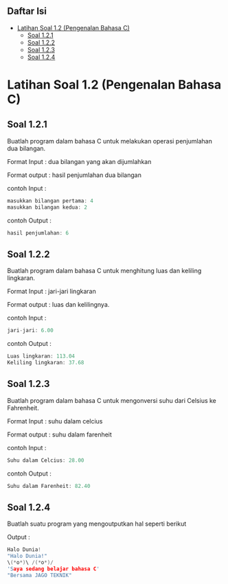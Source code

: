 ## Daftar Isi

- [Latihan Soal 1.2 (Pengenalan Bahasa C)](#Latihan-Soal-1.2-(Pengenalan-Bahasa-C))
    + [Soal 1.2.1](#Soal-1.2.1)
    + [Soal 1.2.2](#Soal-1.2.2)
    + [Soal 1.2.3](#Soal-1.2.3)
    + [Soal 1.2.4](#Soal-1.2.4)


# Latihan Soal 1.2 (Pengenalan Bahasa C)

## Soal 1.2.1
Buatlah program dalam bahasa C untuk melakukan operasi penjumlahan dua bilangan. 

Format Input :
dua bilangan yang akan dijumlahkan

Format output :
hasil penjumlahan dua bilangan

contoh Input :

```c
masukkan bilangan pertama: 4
masukkan bilangan kedua: 2
```

contoh Output :

```c
hasil penjumlahan: 6
```

## Soal 1.2.2
Buatlah program dalam bahasa C untuk menghitung luas dan keliling lingkaran. 

Format Input :
jari-jari lingkaran

Format output :
luas dan kelilingnya.

contoh Input :

```c
jari-jari: 6.00
```

contoh Output :

```c
Luas lingkaran: 113.04
Keliling lingkaran: 37.68

```

## Soal 1.2.3
Buatlah program dalam bahasa C untuk mengonversi suhu dari Celsius ke Fahrenheit.

Format Input :
suhu dalam celcius 

Format output :
suhu dalam farenheit

contoh Input :

```c
Suhu dalam Celcius: 28.00
```

contoh Output :

```c
Suhu dalam Farenheit: 82.40

```

## Soal 1.2.4
Buatlah suatu program yang mengoutputkan hal seperti berikut

Output :

```c
Halo Dunia!
"Halo Dunia!"
\(*o*)\ /(*o*)/
'Saya sedang belajar bahasa C'
"Bersama JAGO TEKNIK"
```